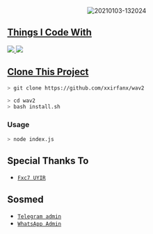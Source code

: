 <p align="center">
<img src=https://i.ibb.co/6t2NNmD/dnsnew.jpg" alt="20210103-132024" border="0">
</p>
<p align="center">
<a href="https://github.com/xxirfanx">
</p>

  
## Things I Code With
<p>
    <img
        src="https://img.shields.io/badge/node.js%20-%2343853D.svg?&style=for-the-badge&logo=node.js&logoColor=white" />
    <img
        src="https://img.shields.io/badge/javascript%20-%23323330.svg?&style=for-the-badge&logo=javascript&logoColor=%23F7DF1E" />



## Clone This Project

```bash
> git clone https://github.com/xxirfanx/wav2
```

```bash
> cd wav2
> bash install.sh
```

### Usage
```bash
> node index.js
```


## Special Thanks To
* [`Fxc7 UYIR`](https://github.com/Fxc7)

## Sosmed
* [`Telegram admin`](https://t.me/LAU_BRO)
* [`WhatsApp Admin`](http://wa.me/19152665341)

